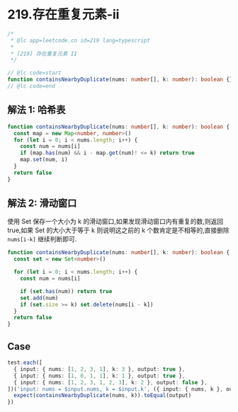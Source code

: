 # 219.存在重复元素-ii

```ts
/*
 * @lc app=leetcode.cn id=219 lang=typescript
 *
 * [219] 存在重复元素 II
 */

// @lc code=start
function containsNearbyDuplicate(nums: number[], k: number): boolean {}
// @lc code=end
```

## 解法 1: 哈希表

```ts
function containsNearbyDuplicate(nums: number[], k: number): boolean {
  const map = new Map<number, number>()
  for (let i = 0; i < nums.length; i++) {
    const num = nums[i]
    if (map.has(num) && i - map.get(num)! <= k) return true
    map.set(num, i)
  }
  return false
}
```

## 解法 2: 滑动窗口

使用 Set 保存一个大小为 k 的滑动窗口,如果发现滑动窗口内有重复的数,则返回 true,如果 Set 的大小大于等于 k 则说明这之前的 k 个数肯定是不相等的,直接删除 `nums[i-k]` 继续判断即可.

```ts
function containsNearbyDuplicate(nums: number[], k: number): boolean {
  const set = new Set<number>()

  for (let i = 0; i < nums.length; i++) {
    const num = nums[i]

    if (set.has(num)) return true
    set.add(num)
    if (set.size >= k) set.delete(nums[i - k])
  }
  return false
}
```

## Case

```ts
test.each([
  { input: { nums: [1, 2, 3, 1], k: 3 }, output: true },
  { input: { nums: [1, 0, 1, 1], k: 1 }, output: true },
  { input: { nums: [1, 2, 3, 1, 2, 3], k: 2 }, output: false },
])('input: nums = $input.nums, k = $input.k', ({ input: { nums, k }, output }) => {
  expect(containsNearbyDuplicate(nums, k)).toEqual(output)
})
```
